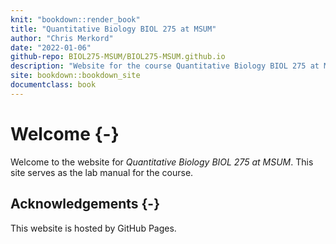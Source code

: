 ```yaml
--- 
knit: "bookdown::render_book"
title: "Quantitative Biology BIOL 275 at MSUM"
author: "Chris Merkord"
date: "2022-01-06"
github-repo: BIOL275-MSUM/BIOL275-MSUM.github.io
description: "Website for the course Quantitative Biology BIOL 275 at MSUM."
site: bookdown::bookdown_site
documentclass: book
---
```


# Welcome {-}

Welcome to the website for *Quantitative Biology BIOL 275 at MSUM*. This site serves as the lab manual for the course.

## Acknowledgements {-}

This website is hosted by GitHub Pages.
